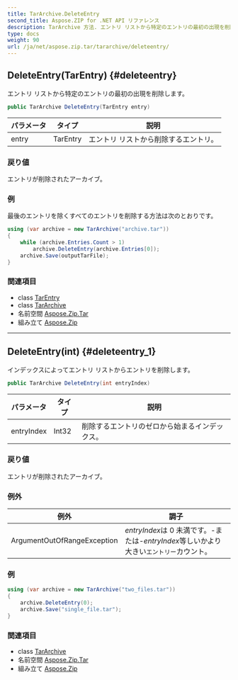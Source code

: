 ```yaml
---
title: TarArchive.DeleteEntry
second_title: Aspose.ZIP for .NET API リファレンス
description: TarArchive 方法. エントリ リストから特定のエントリの最初の出現を削除します
type: docs
weight: 90
url: /ja/net/aspose.zip.tar/tararchive/deleteentry/
---
```

## DeleteEntry(TarEntry) {#deleteentry}

エントリ リストから特定のエントリの最初の出現を削除します。

```csharp
public TarArchive DeleteEntry(TarEntry entry)
```

| パラメータ | タイプ | 説明 |
| --- | --- | --- |
| entry | TarEntry | エントリ リストから削除するエントリ。 |

### 戻り値

エントリが削除されたアーカイブ。

### 例

最後のエントリを除くすべてのエントリを削除する方法は次のとおりです。

```csharp
using (var archive = new TarArchive("archive.tar"))
{
    while (archive.Entries.Count > 1)
        archive.DeleteEntry(archive.Entries[0]);
    archive.Save(outputTarFile);
}
```

### 関連項目

* class [TarEntry](../../tarentry/)
* class [TarArchive](../)
* 名前空間 [Aspose.Zip.Tar](../../tararchive/)
* 組み立て [Aspose.Zip](../../../)

---

## DeleteEntry(int) {#deleteentry_1}

インデックスによってエントリ リストからエントリを削除します。

```csharp
public TarArchive DeleteEntry(int entryIndex)
```

| パラメータ | タイプ | 説明 |
| --- | --- | --- |
| entryIndex | Int32 | 削除するエントリのゼロから始まるインデックス。 |

### 戻り値

エントリが削除されたアーカイブ。

### 例外

| 例外 | 調子 |
| --- | --- |
| ArgumentOutOfRangeException | *entryIndex*は 0 未満です。-または-*entryIndex*等しいかより大きい`エントリー`カウント。 |

### 例

```csharp
using (var archive = new TarArchive("two_files.tar"))
{
    archive.DeleteEntry(0);
    archive.Save("single_file.tar");
}
```

### 関連項目

* class [TarArchive](../)
* 名前空間 [Aspose.Zip.Tar](../../tararchive/)
* 組み立て [Aspose.Zip](../../../)


